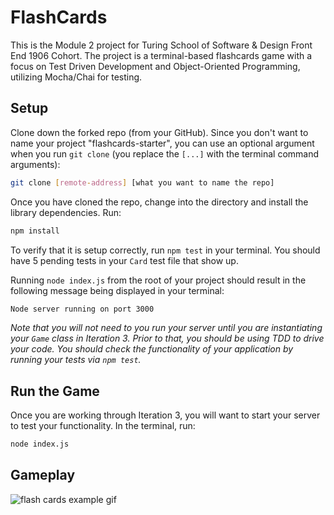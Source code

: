 # FlashCards

This is the Module 2 project for Turing School of Software & Design Front End 1906 Cohort. The project is a terminal-based flashcards game with a focus on Test Driven Development and Object-Oriented Programming, utilizing Mocha/Chai for testing.

## Setup

Clone down the forked repo (from your GitHub). Since you don't want to name your project "flashcards-starter", you can use an optional argument when you run `git clone` (you replace the `[...]` with the terminal command arguments):

```bash
git clone [remote-address] [what you want to name the repo]
```

Once you have cloned the repo, change into the directory and install the library dependencies. Run:

```bash
npm install
```

To verify that it is setup correctly, run `npm test` in your terminal. You should have 5 pending tests in your `Card` test file that show up.

Running `node index.js` from the root of your project should result in the following message being displayed in your terminal: 

```bash
Node server running on port 3000
```

*Note that you will not need to you run your server until you are instantiating your `Game` class in Iteration 3. Prior to that, you should be using TDD to drive your code. You should check the functionality of your application by running your tests via `npm test`.*


## Run the Game

Once you are working through Iteration 3, you will want to start your server to test your functionality.
In the terminal, run:

```bash
node index.js
```

## Gameplay
![flash cards example gif](https://github.com/ayladharamsey/flashcards/blob/master/Aug-16-2019%2007-55-23.gif.sb-8e39b78b-bfGOQY)

